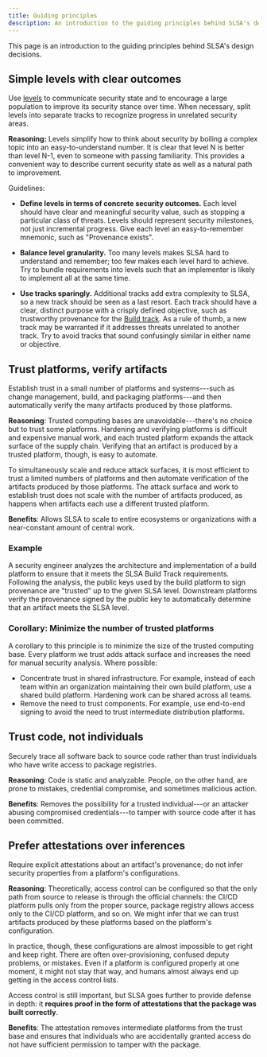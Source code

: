 ```yaml
---
title: Guiding principles
description: An introduction to the guiding principles behind SLSA's design decisions.
---
```


This page is an introduction to the guiding principles behind SLSA's design
decisions.

## Simple levels with clear outcomes

Use [levels](levels) to communicate security state and to encourage a large
population to improve its security stance over time. When necessary, split
levels into separate tracks to recognize progress in unrelated security areas.

**Reasoning:** Levels simplify how to think about security by boiling a complex
topic into an easy-to-understand number. It is clear that level N is better than
level N-1, even to someone with passing familiarity. This provides a convenient
way to describe current security state as well as a natural path to improvement.

Guidelines:

-   **Define levels in terms of concrete security outcomes.** Each level should
    have clear and meaningful security value, such as stopping a particular
    class of threats. Levels should represent security milestones, not just
    incremental progress. Give each level an easy-to-remember mnemonic, such as
    "Provenance exists".

-   **Balance level granularity.** Too many levels makes SLSA hard to understand
    and remember; too few makes each level hard to achieve. Try to bundle
    requirements into levels such that an implementer is likely to implement all
    at the same time.

-   **Use tracks sparingly.** Additional tracks add extra complexity to SLSA, so
    a new track should be seen as a last resort. Each track should have a clear,
    distinct purpose with a crisply defined objective, such as trustworthy
    provenance for the [Build track](levels#build-track). As a rule of thumb, a
    new track may be warranted if it addresses threats unrelated to another
    track. Try to avoid tracks that sound confusingly similar in either name or
    objective.

## Trust platforms, verify artifacts

Establish trust in a small number of platforms and systems---such as change management, build,
and packaging platforms---and then automatically verify the many artifacts
produced by those platforms.

**Reasoning**: Trusted computing bases are unavoidable---there's no choice but
to trust some platforms. Hardening and verifying platforms is difficult and
expensive manual work, and each trusted platform expands the attack surface of the
supply chain. Verifying that an artifact is produced by a trusted platform,
though, is easy to automate.

To simultaneously scale and reduce attack surfaces, it is most efficient to trust a limited
numbers of platforms and then automate verification of the artifacts produced by those platforms.
The attack surface and work to establish trust does not scale with the number of artifacts produced,
as happens when artifacts each use a different trusted platform.

**Benefits**: Allows SLSA to scale to entire ecosystems or organizations with a near-constant
amount of central work.

### Example

A security engineer analyzes the architecture and implementation of a build
platform to ensure that it meets the SLSA Build Track requirements. Following the
analysis, the public keys used by the build platform to sign provenance are
"trusted" up to the given SLSA level. Downstream platforms verify the provenance
signed by the public key to automatically determine that an artifact meets the
SLSA level.  

### Corollary: Minimize the number of trusted platforms

A corollary to this principle is to minimize the size of the trusted computing
base. Every platform we trust adds attack surface and increases the need for
manual security analysis. Where possible:

-   Concentrate trust in shared infrastructure. For example, instead of each
    team within an organization maintaining their own build platform, use a
    shared build platform. Hardening work can be shared across all teams.
-   Remove the need to trust components. For example, use end-to-end signing
    to avoid the need to trust intermediate distribution platforms.

## Trust code, not individuals

Securely trace all software back to source code rather than trust individuals who have write access to package registries.

**Reasoning**: Code is static and analyzable. People, on the other hand, are prone to mistakes,
credential compromise, and sometimes malicious action.

**Benefits**: Removes the possibility for a trusted individual---or an
attacker abusing compromised credentials---to tamper with source code
after it has been committed.

## Prefer attestations over inferences

Require explicit attestations about an artifact's provenance; do not infer
security properties from a platform's configurations.

**Reasoning**: Theoretically, access control can be configured so that the only path from
source to release is through the official channels: the CI/CD platform pulls only
from the proper source, package registry allows access only to the CI/CD platform,
and so on. We might infer that we can trust artifacts produced by these platforms
based on the platform's configuration.

In practice, though, these configurations are almost impossible to get right and
keep right. There are often over-provisioning, confused deputy problems, or
mistakes. Even if a platform is configured properly at one moment, it might not
stay that way, and humans almost always end up getting in the access control
lists.  

Access control is still important, but SLSA goes further to provide defense in depth: it **requires proof in
the form of attestations that the package was built correctly**.

**Benefits**: The attestation removes intermediate platforms from the trust base and ensures that
individuals who are accidentally granted access do not have sufficient permission to tamper with the package.
